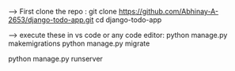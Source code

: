 --> First clone the repo :
git clone https://github.com/Abhinay-A-2653/django-todo-app.git
cd django-todo-app

--> execute these in vs code or any code editor:
python manage.py makemigrations
python manage.py migrate


python manage.py runserver

